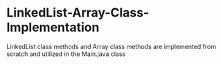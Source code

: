 # LinkedList-Array-Class-Implementation
LinkedList class methods and Array class methods are implemented from scratch and utilized in the Main.java class
